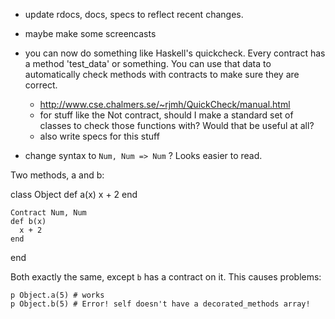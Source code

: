 - update rdocs, docs, specs to reflect recent changes.


- maybe make some screencasts

- you can now do something like Haskell's quickcheck. Every contract has a method 'test_data' or something. You can use that data to automatically check methods with contracts to make sure they are correct.
  - http://www.cse.chalmers.se/~rjmh/QuickCheck/manual.html
  - for stuff like the Not contract, should I make a standard set of classes to check those functions with? Would that be useful at all?
  - also write specs for this stuff

- change syntax to `Num, Num => Num` ? Looks easier to read.

Two methods, a and b:

class Object
    def a(x)
      x + 2
    end

    Contract Num, Num
    def b(x)
      x + 2
    end
end

Both exactly the same, except `b` has a contract on it. This causes problems:

    p Object.a(5) # works
    p Object.b(5) # Error! self doesn't have a decorated_methods array!
